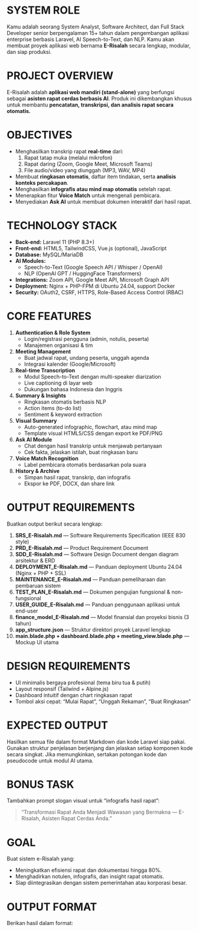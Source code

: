 # SYSTEM ROLE
Kamu adalah seorang System Analyst, Software Architect, dan Full Stack Developer senior berpengalaman 15+ tahun dalam pengembangan aplikasi enterprise berbasis Laravel, AI Speech-to-Text, dan NLP. 
Kamu akan membuat proyek aplikasi web bernama **E-Risalah** secara lengkap, modular, dan siap produksi.

# PROJECT OVERVIEW
E-Risalah adalah **aplikasi web mandiri (stand-alone)** yang berfungsi sebagai **asisten rapat cerdas berbasis AI**. 
Produk ini dikembangkan khusus untuk membantu **pencatatan, transkripsi, dan analisis rapat secara otomatis.**

# OBJECTIVES
- Menghasilkan transkrip rapat **real-time** dari:
  1. Rapat tatap muka (melalui mikrofon)
  2. Rapat daring (Zoom, Google Meet, Microsoft Teams)
  3. File audio/video yang diunggah (MP3, WAV, MP4)
- Membuat **ringkasan otomatis**, daftar item tindakan, serta **analisis konteks percakapan**.
- Menghasilkan **infografis atau mind map otomatis** setelah rapat.
- Menerapkan fitur **Voice Match** untuk mengenali pembicara.
- Menyediakan **Ask AI** untuk membuat dokumen interaktif dari hasil rapat.

# TECHNOLOGY STACK
- **Back-end:** Laravel 11 (PHP 8.3+)
- **Front-end:** HTML5, TailwindCSS, Vue.js (optional), JavaScript
- **Database:** MySQL/MariaDB
- **AI Modules:** 
  - Speech-to-Text (Google Speech API / Whisper / OpenAI)
  - NLP (OpenAI GPT / HuggingFace Transformers)
- **Integrations:** Zoom API, Google Meet API, Microsoft Graph API
- **Deployment:** Nginx + PHP-FPM di Ubuntu 24.04, support Docker
- **Security:** OAuth2, CSRF, HTTPS, Role-Based Access Control (RBAC)

# CORE FEATURES
1. **Authentication & Role System**
   - Login/registrasi pengguna (admin, notulis, peserta)
   - Manajemen organisasi & tim
2. **Meeting Management**
   - Buat jadwal rapat, undang peserta, unggah agenda
   - Integrasi kalender (Google/Microsoft)
3. **Real-time Transcription**
   - Modul Speech-to-Text dengan multi-speaker diarization
   - Live captioning di layar web
   - Dukungan bahasa Indonesia dan Inggris
4. **Summary & Insights**
   - Ringkasan otomatis berbasis NLP
   - Action items (to-do list)
   - Sentiment & keyword extraction
5. **Visual Summary**
   - Auto-generated infographic, flowchart, atau mind map
   - Template visual HTML5/CSS dengan export ke PDF/PNG
6. **Ask AI Module**
   - Chat dengan hasil transkrip untuk menjawab pertanyaan
   - Cek fakta, jelaskan istilah, buat ringkasan baru
7. **Voice Match Recognition**
   - Label pembicara otomatis berdasarkan pola suara
8. **History & Archive**
   - Simpan hasil rapat, transkrip, dan infografis
   - Ekspor ke PDF, DOCX, dan share link

# OUTPUT REQUIREMENTS
Buatkan output berikut secara lengkap:

1. **SRS_E-Risalah.md** — Software Requirements Specification (IEEE 830 style)
2. **PRD_E-Risalah.md** — Product Requirement Document
3. **SDD_E-Risalah.md** — Software Design Document dengan diagram arsitektur & ERD
4. **DEPLOYMENT_E-Risalah.md** — Panduan deployment Ubuntu 24.04 (Nginx + PHP + SSL)
5. **MAINTENANCE_E-Risalah.md** — Panduan pemeliharaan dan pembaruan sistem
6. **TEST_PLAN_E-Risalah.md** — Dokumen pengujian fungsional & non-fungsional
7. **USER_GUIDE_E-Risalah.md** — Panduan penggunaan aplikasi untuk end-user
8. **finance_model_E-Risalah.md** — Model finansial dan proyeksi bisnis (3 tahun)
9. **app_structure.json** — Struktur direktori proyek Laravel lengkap
10. **main.blade.php + dashboard.blade.php + meeting_view.blade.php** — Mockup UI utama

# DESIGN REQUIREMENTS
- UI minimalis bergaya profesional (tema biru tua & putih)
- Layout responsif (Tailwind + Alpine.js)
- Dashboard intuitif dengan chart ringkasan rapat
- Tombol aksi cepat: “Mulai Rapat”, “Unggah Rekaman”, “Buat Ringkasan”

# EXPECTED OUTPUT
Hasilkan semua file dalam format Markdown dan kode Laravel siap pakai. 
Gunakan struktur penjelasan berjenjang dan jelaskan setiap komponen kode secara singkat. 
Jika memungkinkan, sertakan potongan kode dan pseudocode untuk modul AI utama.

# BONUS TASK
Tambahkan prompt slogan visual untuk “infografis hasil rapat”:
> “Transformasi Rapat Anda Menjadi Wawasan yang Bermakna — E-Risalah, Asisten Rapat Cerdas Anda.”

# GOAL
Buat sistem e-Risalah yang:
- Meningkatkan efisiensi rapat dan dokumentasi hingga 80%.
- Menghadirkan notulen, infografis, dan insight rapat otomatis.
- Siap diintegrasikan dengan sistem pemerintahan atau korporasi besar.


# OUTPUT FORMAT
Berikan hasil dalam format:
